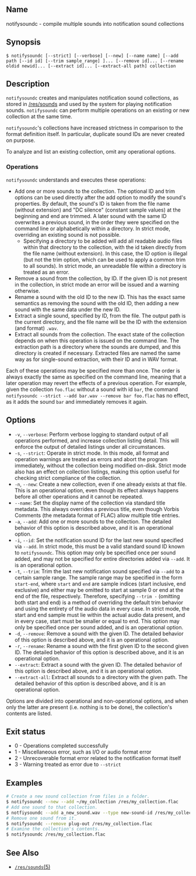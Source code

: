 ## Name

notifysoundc - compile multiple sounds into notification sound collections

## Synopsis

```**sh
$ notifysoundc [--strict] [--verbose] [--new] [--name name] [--add path [--id id] [--trim sample_range] ]... [--remove id]... [--rename oldid newid]... [--extract id]... [--extract-all path] collection
```

## Description

`notifysoundc` creates and manipulates notification sound collections, as stored in [/res/sounds](help://man/5/sounds) and used by the system for playing notification sounds. `notifysoundc` can perform multiple operations on an existing or new collection at the same time.

`notifysoundc`'s collections have increased strictness in comparison to the format definition itself. In particular, duplicate sound IDs are never created on purpose.

To analyze and list an existing collection, omit any operational options.

### Operations

`notifysoundc` understands and executes these operations:

-   Add one or more sounds to the collection. The optional ID and trim options can be used directly after the add option to modify the sound's properties. By default, the sound's ID is taken from the file name (without extension) and "DC silence" (constant sample values) at the beginning and end are trimmed. A later sound with the same ID overwrites a previous sound, in the order they were specified on the command line or alphabetically within a directory. In strict mode, overriding an existing sound is not possible.
    -   Specifying a directory to be added will add all readable audio files within that directory to the collection, with the id taken directly from the file name (without extension). In this case, the ID option is illegal (but not the trim option, which can be used to apply a common trim to all sounds). In strict mode, an unreadable file within a directory is treated as an error.
-   Remove a sound from the collection, by ID. If the given ID is not present in the collection, in strict mode an error will be issued and a warning otherwise.
-   Rename a sound with the old ID to the new ID. This has the exact same semantics as removing the sound with the old ID, then adding a new sound with the same data under the new ID.
-   Extract a single sound, specified by ID, from the file. The output path is the current directory, and the file name will be the ID with the extension (and format) `.wav`.
-   Extract all sounds from the collection. The exact state of the collection depends on when this operation is issued on the command line. The extraction path is a directory where the sounds are dumped, and this directory is created if necessary. Extracted files are named the same way as for single-sound extraction, with their ID and in WAV format.

Each of these operations may be specified more than once. The order is always exactly the same as specified on the command line, meaning that a later operation may revert the effects of a previous operation. For example, given the collection `foo.flac` without a sound with id `bar`, the command `notifysoundc --strict --add bar.wav --remove bar foo.flac` has no effect, as it adds the sound `bar` and immediately removes it again.

## Options

-   `-v`, `--verbose`: Perform verbose logging to standard output of all operations performed, and increase collection listing detail. This will enforce the output of detailed listings under all circumstances.
-   `-s`, `--strict`: Operate in strict mode. In this mode, all format and operation warnings are treated as errors and abort the program immediately, without the collection being modified on-disk. Strict mode also has an effect on collection listings, making this option useful for checking strict compliance of the collection.
-   `-n`, `--new`: Create a new collection, even if one already exists at that file. This is an operational option, even though its effect always happens before all other operations and it cannot be repeated.
-   `--name`: Set the display name of the collection via standard title metadata. This always overrides a previous title, even though Vorbis Comments (the metadata format of FLAC) allow multiple title entries.
-   `-a`, `--add`: Add one or more sounds to the collection. The detailed behavior of this option is described above, and it is an operational option.
-   `-i`, `--id`: Set the notification sound ID for the last new sound specified via `--add`. In strict mode, this must be a valid standard sound ID known to `notifysoundc`. This option may only be specified once per sound added, and may not be specified for entire directories added via `--add`. It is an operational option.
-   `-t`, `--trim`: Trim the last new notification sound specified via `--add` to a certain sample range. The sample range may be specified in the form `start-end`, where `start` and `end` are sample indices (start inclusive, end exclusive) and either may be omitted to start at sample 0 or end at the end of the file, respectively. Therefore, specifying `--trim -` (omitting both start and end) is a method of overriding the default trim behavior and using the entirety of the audio data in every case. In strict mode, the start and end sample must lie within the actual audio data present, and in every case, start must be smaller or equal to end. This option may only be specified once per sound added, and is an operational option.
-   `-d`, `--remove`: Remove a sound with the given ID. The detailed behavior of this option is described above, and it is an operational option.
-   `-r`, `--rename`: Rename a sound with the first given ID to the second given ID. The detailed behavior of this option is described above, and it is an operational option.
-   `--extract`: Extract a sound with the given ID. The detailed behavior of this option is described above, and it is an operational option.
-   `--extract-all`: Extract all sounds to a directory with the given path. The detailed behavior of this option is described above, and it is an operational option.

Options are divided into operational and non-operational options, and when only the latter are present (i.e. nothing is to be done), the collection's contents are listed.

## Exit status

-   0 - Operations completed successfully
-   1 - Miscellaneous error, such as I/O or audio format error
-   2 - Unrecoverable format error related to the notification format itself
-   3 - Warning treated as error due to `--strict`

## Examples

```sh
# Create a new sound collection from files in a folder.
$ notifysoundc --new --add ~/my_collection /res/my_collection.flac
# Add one sound to that collection.
$ notfiysoundc --add a_new_sound.wav --type new-sound-id /res/my_collection.flac
# Remove one sound from it.
$ notifysoundc --remove plug-out /res/my_collection.flac
# Examine the collection's contents.
$ notifysoundc /res/my_collection.flac
```

## See Also

-   [`/res/sounds`(5)](help://man/5/sounds)

